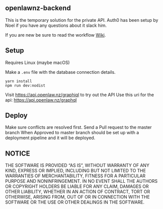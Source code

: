 ## openlawnz-backend

This is the temporary solution for the private API. Auth0 has been setup by Noel if you have any questions about it slack him.

If you are new be sure to read the workflow [Wiki](https://github.com/openlawnz/openlawnz-api/wiki).

## Setup

Requires Linux (maybe macOS)

Make a ```.env``` file with the database connection details.

	yarn install
	npm run dev:nodist

Visit https://api.openlaw.nz/graphiql to try out the API
Use this uri for the api: https://api.openlaw.nz/graphql

## Deploy

Make sure conflicts are resolved first.
Send a Pull request to the master branch
When Approved to master branch should be set up with a deployment pipeline and it will be deployed.

## NOTICE

THE SOFTWARE IS PROVIDED “AS IS”, WITHOUT WARRANTY OF ANY KIND, EXPRESS OR IMPLIED, INCLUDING BUT NOT LIMITED TO THE WARRANTIES OF MERCHANTABILITY, FITNESS FOR A PARTICULAR PURPOSE AND NONINFRINGEMENT. IN NO EVENT SHALL THE AUTHORS OR COPYRIGHT HOLDERS BE LIABLE FOR ANY CLAIM, DAMAGES OR OTHER LIABILITY, WHETHER IN AN ACTION OF CONTRACT, TORT OR OTHERWISE, ARISING FROM, OUT OF OR IN CONNECTION WITH THE SOFTWARE OR THE USE OR OTHER DEALINGS IN THE SOFTWARE.

